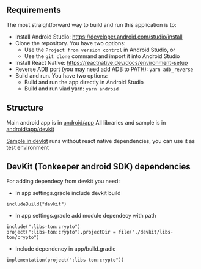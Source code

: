 ## Requirements

The most straightforward way to build and run this application is to:

- Install Android Studio: https://developer.android.com/studio/install
- Clone the repository. You have two options:
    - Use the `Project from version control` in Android Studio, or
    - Use the `git clone` command and import it into Android Studio
- Install React Native: https://reactnative.dev/docs/environment-setup
- Reverse ADB port (you may need add ADB to PATH): `yarn adb_reverse`
- Build and run. You have two options:
    - Build and run the app directly in Android Studio
    - Build and run viad yarn: `yarn android`

## Structure
Main android app is in [android/app](android/app)
All libraries and sample is in [android/app/devkit](android/app/devkit)


[Sample in devkit](android/app/devkit/sample) runs without react native dependencies, you can use it as test environment

## DevKit (Tonkeeper android SDK) dependencies
For adding dependecy from devkit you need:
- In app settings.gradle include devkit build
```
includeBuild("devkit")
```

- In app settings.gradle add module dependecy with path
```
include(":libs-ton:crypto")
project(":libs-ton:crypto").projectDir = file("./devkit/libs-ton/crypto")
```

- Include dependency in app/build.gradle
```
implementation(project(":libs-ton:crypto"))
```
